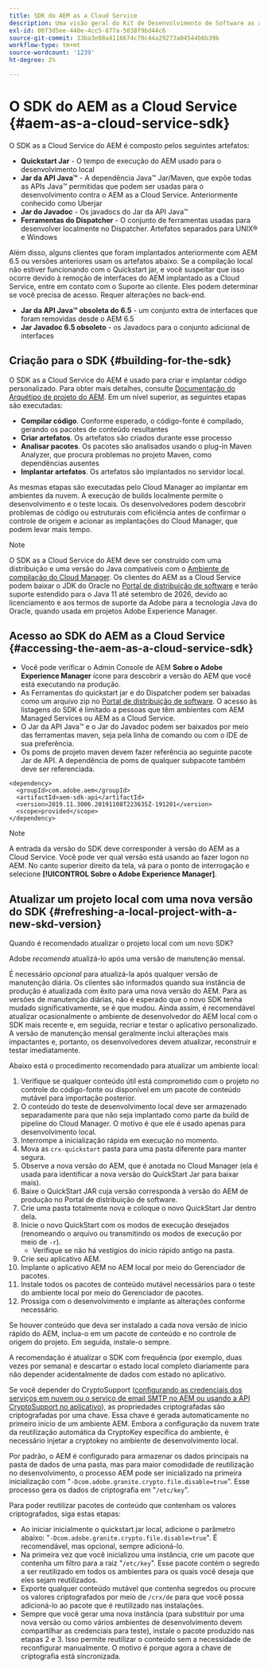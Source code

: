 ```yaml
---
title: SDK do AEM as a Cloud Service
description: Uma visão geral do Kit de Desenvolvimento de Software as a Cloud Service AEM
exl-id: 06f3d5ee-440e-4cc5-877a-5038f9bd44c6
source-git-commit: 33ba3e88a4116674c70c44a29273a04544b6b39b
workflow-type: tm+mt
source-wordcount: '1239'
ht-degree: 2%

---
```


# O SDK do AEM as a Cloud Service {#aem-as-a-cloud-service-sdk}

O SDK as a Cloud Service do AEM é composto pelos seguintes artefatos:

* **Quickstart Jar** - O tempo de execução do AEM usado para o desenvolvimento local
* **Jar da API Java™** - A dependência Java™ Jar/Maven, que expõe todas as APIs Java™ permitidas que podem ser usadas para o desenvolvimento contra o AEM as a Cloud Service. Anteriormente conhecido como Uberjar
* **Jar do Javadoc** - Os javadocs do Jar da API Java™
* **Ferramentas do Dispatcher** - O conjunto de ferramentas usadas para desenvolver localmente no Dispatcher. Artefatos separados para UNIX® e Windows

Além disso, alguns clientes que foram implantados anteriormente com AEM 6.5 ou versões anteriores usam os artefatos abaixo. Se a compilação local não estiver funcionando com o Quickstart jar, e você suspeitar que isso ocorre devido à remoção de interfaces do AEM implantado as a Cloud Service, entre em contato com o Suporte ao cliente. Eles podem determinar se você precisa de acesso. Requer alterações no back-end.

* **Jar da API Java™ obsoleta do 6.5** - um conjunto extra de interfaces que foram removidas desde o AEM 6.5
* **Jar Javadoc 6.5 obsoleto** - os Javadocs para o conjunto adicional de interfaces

## Criação para o SDK {#building-for-the-sdk}

O SDK as a Cloud Service do AEM é usado para criar e implantar código personalizado. Para obter mais detalhes, consulte [Documentação do Arquétipo de projeto do AEM](https://experienceleague.adobe.com/docs/experience-manager-core-components/using/developing/archetype/using.html?lang=en). Em um nível superior, as seguintes etapas são executadas:

* **Compilar código**. Conforme esperado, o código-fonte é compilado, gerando os pacotes de conteúdo resultantes
* **Criar artefatos**. Os artefatos são criados durante esse processo
* **Analisar pacotes**. Os pacotes são analisados usando o plug-in Maven Analyzer, que procura problemas no projeto Maven, como dependências ausentes
* **Implantar artefatos**. Os artefatos são implantados no servidor local.

As mesmas etapas são executadas pelo Cloud Manager ao implantar em ambientes da nuvem. A execução de builds localmente permite o desenvolvimento e o teste locais. Os desenvolvedores podem descobrir problemas de código ou estruturais com eficiência antes de confirmar o controle de origem e acionar as implantações do Cloud Manager, que podem levar mais tempo.

>[!NOTE]
>
>O SDK as a Cloud Service do AEM deve ser construído com uma distribuição e uma versão do Java compatíveis com o [Ambiente de compilação do Cloud Manager](/help/implementing/cloud-manager/getting-access-to-aem-in-cloud/build-environment-details.md). Os clientes do AEM as a Cloud Service podem baixar o JDK do Oracle no [Portal de distribuição de software](https://experience.adobe.com/#/downloads/content/software-distribution/en/aemcloud.html) e terão suporte estendido para o Java 11 até setembro de 2026, devido ao licenciamento e aos termos de suporte da Adobe para a tecnologia Java do Oracle, quando usada em projetos Adobe Experience Manager.

## Acesso ao SDK do AEM as a Cloud Service {#accessing-the-aem-as-a-cloud-service-sdk}

* Você pode verificar o Admin Console de AEM **Sobre o Adobe Experience Manager** ícone para descobrir a versão do AEM que você está executando na produção.
* As Ferramentas do quickstart jar e do Dispatcher podem ser baixadas como um arquivo zip no [Portal de distribuição de software](https://experience.adobe.com/#/downloads/content/software-distribution/en/aemcloud.html). O acesso às listagens do SDK é limitado a pessoas que têm ambientes com AEM Managed Services ou AEM as a Cloud Service.
* O Jar da API Java™ e o Jar do Javadoc podem ser baixados por meio das ferramentas maven, seja pela linha de comando ou com o IDE de sua preferência.
* Os poms de projeto maven devem fazer referência ao seguinte pacote Jar de API. A dependência de poms de qualquer subpacote também deve ser referenciada.

```
<dependency>
  <groupId>com.adobe.aem</groupId>
  <artifactId>aem-sdk-api</artifactId>
  <version>2019.11.3006.20191108T223635Z-191201</version>
  <scope>provided</scope>
</dependency>
```

>[!NOTE]
>
>A entrada da versão do SDK deve corresponder à versão do AEM as a Cloud Service. Você pode ver qual versão está usando ao fazer logon no AEM. No canto superior direito da tela, vá para o ponto de interrogação e selecione **[!UICONTROL Sobre o Adobe Experience Manager]**.


## Atualizar um projeto local com uma nova versão do SDK {#refreshing-a-local-project-with-a-new-skd-version}

Quando é recomendado atualizar o projeto local com um novo SDK?

Adobe *recomenda* atualizá-lo após uma versão de manutenção mensal.

É necessário *opcional* para atualizá-la após qualquer versão de manutenção diária. Os clientes são informados quando sua instância de produção é atualizada com êxito para uma nova versão do AEM. Para as versões de manutenção diárias, não é esperado que o novo SDK tenha mudado significativamente, se é que mudou. Ainda assim, é recomendável atualizar ocasionalmente o ambiente de desenvolvedor do AEM local com o SDK mais recente e, em seguida, recriar e testar o aplicativo personalizado. A versão de manutenção mensal geralmente inclui alterações mais impactantes e, portanto, os desenvolvedores devem atualizar, reconstruir e testar imediatamente.

Abaixo está o procedimento recomendado para atualizar um ambiente local:

1. Verifique se qualquer conteúdo útil está comprometido com o projeto no controle do código-fonte ou disponível em um pacote de conteúdo mutável para importação posterior.
1. O conteúdo do teste de desenvolvimento local deve ser armazenado separadamente para que não seja implantado como parte da build de pipeline do Cloud Manager. O motivo é que ele é usado apenas para desenvolvimento local.
1. Interrompe a inicialização rápida em execução no momento.
1. Mova as `crx-quickstart` pasta para uma pasta diferente para manter segura.
1. Observe a nova versão do AEM, que é anotada no Cloud Manager (ela é usada para identificar a nova versão do QuickStart Jar para baixar mais).
1. Baixe o QuickStart JAR cuja versão corresponda à versão do AEM de produção no Portal de distribuição de software.
1. Crie uma pasta totalmente nova e coloque o novo QuickStart Jar dentro dela.
1. Inicie o novo QuickStart com os modos de execução desejados (renomeando o arquivo ou transmitindo os modos de execução por meio de `-r`).
   * Verifique se não há vestígios do início rápido antigo na pasta.
1. Crie seu aplicativo AEM.
1. Implante o aplicativo AEM no AEM local por meio do Gerenciador de pacotes.
1. Instale todos os pacotes de conteúdo mutável necessários para o teste do ambiente local por meio do Gerenciador de pacotes.
1. Prossiga com o desenvolvimento e implante as alterações conforme necessário.

Se houver conteúdo que deva ser instalado a cada nova versão de início rápido do AEM, inclua-o em um pacote de conteúdo e no controle de origem do projeto. Em seguida, instale-o sempre.

A recomendação é atualizar o SDK com frequência (por exemplo, duas vezes por semana) e descartar o estado local completo diariamente para não depender acidentalmente de dados com estado no aplicativo.

Se você depender do CryptoSupport ([configurando as credenciais dos serviços em nuvem ou o serviço de email SMTP no AEM ou usando a API CryptoSupport no aplicativo](https://developer.adobe.com/experience-manager/reference-materials/cloud-service/javadoc/com/adobe/granite/crypto/CryptoSupport.html)), as propriedades criptografadas são criptografadas por uma chave. Essa chave é gerada automaticamente no primeiro início de um ambiente AEM. Embora a configuração da nuvem trate da reutilização automática da CryptoKey específica do ambiente, é necessário injetar a cryptokey no ambiente de desenvolvimento local.

Por padrão, o AEM é configurado para armazenar os dados principais na pasta de dados de uma pasta, mas para maior comodidade de reutilização no desenvolvimento, o processo AEM pode ser inicializado na primeira inicialização com &quot;`-Dcom.adobe.granite.crypto.file.disable=true`&quot;. Esse processo gera os dados de criptografia em &quot;`/etc/key`&quot;.

Para poder reutilizar pacotes de conteúdo que contenham os valores criptografados, siga estas etapas:

* Ao iniciar inicialmente o quickstart.jar local, adicione o parâmetro abaixo: &quot;`-Dcom.adobe.granite.crypto.file.disable=true`&quot;. É recomendável, mas opcional, sempre adicioná-lo.
* Na primeira vez que você inicializou uma instância, crie um pacote que contenha um filtro para a raiz &quot;`/etc/key`&quot;. Esse pacote contém o segredo a ser reutilizado em todos os ambientes para os quais você deseja que eles sejam reutilizados.
* Exporte qualquer conteúdo mutável que contenha segredos ou procure os valores criptografados por meio de `/crx/de` para que você possa adicioná-lo ao pacote que é reutilizado nas instalações.
* Sempre que você gerar uma nova instância (para substituir por uma nova versão ou como vários ambientes de desenvolvimento devem compartilhar as credenciais para teste), instale o pacote produzido nas etapas 2 e 3. Isso permite reutilizar o conteúdo sem a necessidade de reconfigurar manualmente. O motivo é porque agora a chave de criptografia está sincronizada.
